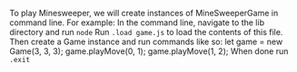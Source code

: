 To play Minesweeper, we will create instances of MineSweeperGame in command line.
For example:
In the command line, navigate to the lib directory and run `node`
Run `.load game.js` to load the contents of this file.
Then create a Game instance and run commands like so:
let game = new Game(3, 3, 3);
game.playMove(0, 1);
game.playMove(1, 2);
When done run `.exit`
